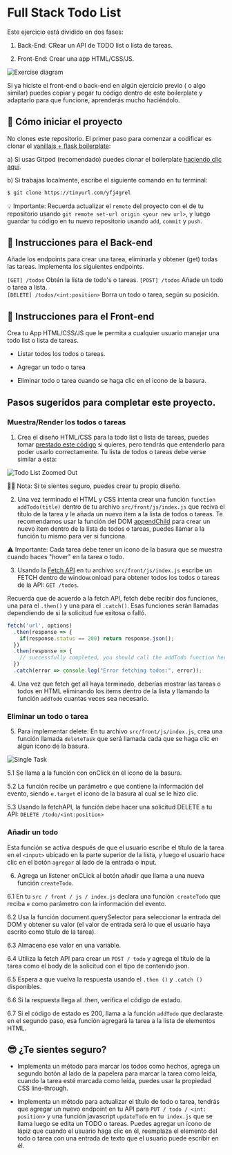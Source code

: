 # Full Stack Todo List

Este ejercicio está dividido en dos fases:

1. Back-End: CRear un API de TODO list o lista de tareas.

2. Front-End: Crear una app HTML/CSS/JS.

![Exercise diagram](https://github.com/breatheco-de/full-stack-todo-list/blob/master/assets/diagram.png?raw=true)

Si ya hiciste el front-end o back-end en algún ejercicio previo ( o algo similar) puedes copiar y pegar tu código dentro de este boilerplate y adaptarlo para que funcione, aprenderás mucho haciéndolo.

## 🌱  Cómo iniciar el proyecto

No clones este repositorio. El primer paso para comenzar a codificar es clonar el [vanillajs + flask boilerplate](https://tinyurl.com/yfj4grel):

a) Si usas Gitpod (recomendado) puedes clonar el boilerplate [haciendo clic aquí](https://tinyurl.com/yfj4grel).

b) Si trabajas localmente, escribe el siguiente comando en tu terminal: 
```sh
$ git clone https://tinyurl.com/yfj4grel
```

💡 Importante: Recuerda actualizar el `remote` del proyecto con el de tu repositorio usando `git remote set-url origin <your new url>`, y luego guardar tu código en tu nuevo repositorio usando `add`, `commit` y `push`.

## 📝 Instrucciones para el Back-end 

Añade los endpoints para crear una tarea, eliminarla y obtener (get) todas las tareas. Implementa los siguientes endpoints.

`[GET] /todos` Obtén la lista de todo's o tareas. 
`[POST] /todos` Añade un todo o tarea a lista.  
`[DELETE] /todos/<int:position>` Borra un todo o tarea, según su posición.
  
## 📝 Instrucciones para el Front-end 

Crea tu App HTML/CSS/JS que le permita a cualquier usuario manejar una todo list o lista de tareas. 
- Listar todos los todos o tareas.

- Agregar un todo o tarea

- Eliminar todo o tarea cuando se haga clic en el icono de la basura.

## Pasos sugeridos para completar este proyecto.

### Muestra/Render los todos o tareas

1. Crea el diseño HTML/CSS para la todo list o lista de tareas, puedes tomar [prestado este código](https://codepen.io/alesanchezr/pen/zYrOPbM) si quieres, pero tendrás que entenderlo para poder usarlo correctamente. Tu lista de todos o tareas debe verse similar a esta: 

![Todo List Zoomed Out](https://github.com/breatheco-de/full-stack-todo-list/blob/master/assets/todo-zoom-out.png?raw=true)

🤘🏼 Nota: Si te sientes seguro, puedes crear tu propio diseño. 

2. Una vez terminado el HTML y CSS intenta crear una función `function addTodo(title)` dentro de tu archivo `src/front/js/index.js` que reciva el título de la tarea y le añada un nuevo item a la lista de todos o tareas. Te recomendamos usar la función del DOM [appendChild](https://www.w3schools.com/jsref/met_node_appendchild.asp) para crear un nuevo item dentro de la lista de todos o tareas, puedes llamar a la función tu mismo para ver si funciona.

⚠️ Importante: Cada tarea debe tener un icono de la basura que se muestra cuando haces "hover" en la tarea o todo. 

3. Usando la [Fetch API](https://content.breatheco.de/lesson/the-fetch-javascript-api) en tu archivo `src/front/js/index.js` escribe un FETCH dentro de window.onload para obtener todos los todos o tareas de la API: `GET /todos`.

Recuerda que de acuerdo a la fetch API, fetch debe recibir dos funciones, una para el `.then()` y una para el `.catch()`. Esas funciones serán llamadas dependiendo de si la solicitud fue exitosa o falló.

```js
fetch('url', options)
  .then(response => {
    if(response.status == 200) return response.json();
  })
  .then(response => {
    // successfully completed, you should call the addTodo function here.
  })
  .catch(error => console.log("Error fetching todos:", error));
```

4. Una vez que fetch get all haya terminado, deberías mostrar las tareas o todos en HTML eliminando los items dentro de la lista y llamando la función `addTodo` cuantas veces sea necesario.

### Eliminar un todo o tarea

5. Para implementar delete: En tu archivo `src/front/js/index.js`, crea una función llamada `deleteTask` que será llamada cada que se haga clic en algún icono de la basura. 

![Single Task](https://github.com/breatheco-de/full-stack-todo-list/blob/master/assets/delete-task.png?raw=true)

5.1 Se llama a la función con onClick en el icono de la basura.

5.2 La función recibe un parámetro `e` que contiene la información del evento, siendo `e.target` el icono de la basura al cual se le hizo clic. 

5.3 Usando la fetchAPI, la función debe hacer una solicitud DELETE a tu API: `DELETE /todo/<int:position>`

### Añadir un todo

Esta función se activa después de que el usuario escribe el título de la tarea en el `<input>` ubicado en la parte superior de la lista, y luego el usuario hace clic en el botón `agregar` al lado de la entrada o input.

6. Agrega un listener onCLick al botón añadir que llama a una nueva función `createTodo`.

6.1 En tu `src / front / js / index.js` declara una función` createTodo` que reciba `e` como parámetro con la información del evento.

6.2 Usa la función document.querySelector para seleccionar la entrada del DOM y obtener su valor (el valor de entrada será lo que el usuario haya escrito como título de la tarea).

6.3 Almacena ese valor en una variable.

6.4 Utiliza la fetch API para crear un `POST / todo` y agrega el título de la tarea como el body de la solicitud con el tipo de contenido json.

6.5 Espera a que vuelva la respuesta usando el `.then ()` y `.catch ()` disponibles.

6.6 Si la respuesta llega al .then,  verifica el código de estado.

6.7 Si el código de estado es 200, llama a la función `addTodo` que declaraste en el segundo paso, esa función agregará la tarea a la lista de elementos HTML.

## 😎 ¿Te sientes seguro?

- Implementa un método para marcar los todos como hechos, agrega un segundo botón al lado de la papelera para marcar la tarea como leída, cuando la tarea esté marcada como leída, puedes usar la propiedad CSS line-through.
 
- Implementa un método para actualizar el título de todo o tarea, tendrás que agregar un nuevo endpoint en tu API para `PUT / todo / <int: position>` y una función javascript `updateTodo` en tu` index.js` que se llama luego se edita un TODO o tareas. Puedes agregar un ícono de lápiz que cuando el usuario haga clic en él, reemplaza el elemento del todo o tarea con una entrada de texto que el usuario puede escribir en él.


